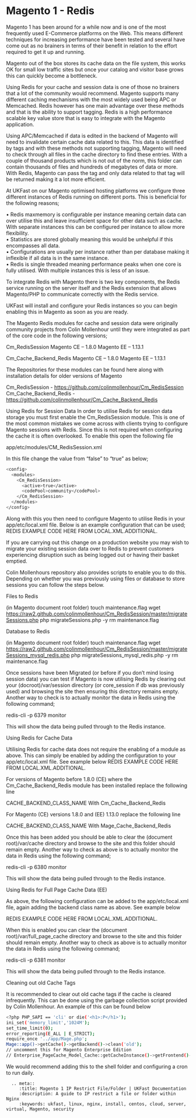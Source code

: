 # Magento 1 - Redis

Magento 1 has been around for a while now and is one of the most frequently used E-Commerce platforms on the Web. This means different techniques for increasing performance have been tested and several have come out as no brainers in terms of their benefit in relation to the effort required to get it up and running.

Magento out of the box stores its cache data on the file system, this works OK for small low traffic sites but once your catalog and visitor base grows this can quickly become a bottleneck.

Using Redis for your cache and session data is one of those no brainers that a lot of the community would recommend. Magento supports many different caching mechanisms with the most widely used being APC or Memcached. Redis however has one main advantage over these methods and that is the ability to support tagging. Redis is a high performance scalable key value store that is easy to integrate with the Magento application.

Using APC/Memcached if data is edited in the backend of Magento will need to invalidate certain cache data related to this. This data is identified by tags and with these methods not supporting tagging, Magento will need to check through all files in the cache directory to find these entries. With a couple of thousand products which is not out of the norm, this folder can contain thousands of files and hundreds of megabytes of data or more. With Redis, Magento can pass the tag and only data related to that tag will be returned making it a lot more efficient.

At UKFast on our Magento optimised hosting platforms we configure three different instances of Redis running on different ports. This is beneficial for the following reasons;

•	Redis maxmemory is configurable per instance meaning certain data can over utilise this and leave insufficient space for other data such as cache. With separate instances this can be configured per instance to allow more flexibility.<br>
•	Statistics are stored globally meaning this would be unhelpful if this encompasses all data.<br>
•	Configurations are usually per instance rather than per database making it inflexible if all data is in the same instance.<br>
•	Redis is single threaded meaning performance peaks when one core is fully utilised. With multiple instances this is less of an issue.

To integrate Redis with Magento there is two key components, the Redis service running on the server itself and the Redis extension that allows Magento/PHP to communicate correctly with the Redis service.

UKFast will install and configure your Redis instances so you can begin enabling this in Magento as soon as you are ready.

The Magento Redis modules for cache and session data were originally community projects from Colin Mollenhour until they were integrated as part of the core code in the following versions;

Cm_RedisSession 
Magento CE – 1.8.0
Magento EE – 1.13.1

Cm_Cache_Backend_Redis
Magento CE – 1.8.0
Magento EE – 1.13.1

The Repositories for these modules can be found here along with installation details for older versions of Magento

Cm_RedisSession - https://github.com/colinmollenhour/Cm_RedisSession<br>
Cm_Cache_Backend_Redis - https://github.com/colinmollenhour/Cm_Cache_Backend_Redis

Using Redis for Session Data
In order to utilise Redis for session data storage you must first enable the Cm_RedisSession module. This is one of the most common mistakes we come across with clients trying to configure Magento sessions with Redis. Since this is not required when configuring the cache it is often overlooked. To enable this open the following file

app/etc/modules/CM_RedisSession.xml

In this file change the value from “false” to “true” as below;

```bash
<config>
  <modules>
    <Cm_RedisSession>
      <active>true</active>
      <codePool>community</codePool>
    </Cm_RedisSession>
  </modules>
</config>
```

Along with this you then need to configure Magento to utilise Redis in your app/etc/local.xml file. Below is an example configuration that can be used;
REDIS EXAMPLE CODE HERE FROM LOCAL.XML.ADDITIONAL.

If you are carrying out this change on a production website you may wish to migrate your existing session data over to Redis to prevent customers experiencing disruption such as being logged out or having their basket emptied.

Colin Mollenhours repository also provides scripts to enable you to do this.  Depending on whether you was previously using files or database to store sessions you can follow the steps below.

Files to Redis

(in Magento document root folder)
touch maintenance.flag
wget https://raw2.github.com/colinmollenhour/Cm_RedisSession/master/migrateSessions.php
php migrateSessions.php -y
rm maintenance.flag

Database to Redis

(in Magento document root folder)
touch maintenance.flag
wget https://raw2.github.com/colinmollenhour/Cm_RedisSession/master/migrateSessions_mysql_redis.php
php migrateSessions_mysql_redis.php -y
rm maintenance.flag

Once sessions have been Migrated (or before if you don’t mind losing session data) you can test if Magento is now utilising Redis by clearing out your (docroot)/var/session directory (or core_session if db was previously used) and browsing the site then ensuring this directory remains empty. Another way to check is to actually monitor the data in Redis using the following command;

redis-cli -p 6379 monitor

This will show the data being pulled through to the Redis instance.

Using Redis for Cache Data

Utilising Redis for cache data does not require the enabling of a module as above. This can simply be enabled by adding the configuration to your app/etc/local.xml file. See example below
REDIS EXAMPLE CODE HERE FROM LOCAL.XML.ADDITIONAL.

For versions of Magento before 1.8.0 (CE) where the Cm_Cache_Backend_Redis module has been installed replace the following line

<backend>CACHE_BACKEND_CLASS_NAME</backend>
With
 <backend>Cm_Cache_Backend_Redis</backend>

For Magento (CE) versions 1.8.0 and (EE) 1.13.0 replace the following line

<backend>CACHE_BACKEND_CLASS_NAME</backend>
With
<backend>Mage_Cache_Backend_Redis</backend>

Once this has been added you should be able to clear the (document root)/var/cache directory and browse to the site and this folder should remain empty. Another way to check as above is to actually monitor the data in Redis using the following command;

redis-cli -p 6380 monitor

This will show the data being pulled through to the Redis instance.

Using Redis for Full Page Cache Data (EE)

As above, the following configuration can be added to the app/etc/local.xml file, again adding the backend class name as above. See example below

REDIS EXAMPLE CODE HERE FROM LOCAL.XML.ADDITIONAL.

When this is enabled you can clear the (document root)/var/full_page_cache directory and browse to the site and this folder should remain empty. Another way to check as above is to actually monitor the data in Redis using the following command;

redis-cli -p 6381 monitor

This will show the data being pulled through to the Redis instance.

Cleaning out old Cache Tags

It is recommended to clear out old cache tags if the cache is cleared infrequently. This can be done using the garbage collection script provided by Colin Mollenhour. An example of this can be found below

```bash
<?php PHP_SAPI == 'cli' or die('<h1>:P</h1>');
ini_set('memory_limit','1024M');
set_time_limit(0);
error_reporting(E_ALL | E_STRICT);
require_once '../app/Mage.php';
Mage::app()->getCache()->getBackend()->clean('old');
// uncomment this for Magento Enterprise Edition
// Enterprise_PageCache_Model_Cache::getCacheInstance()->getFrontend()->getBackend()->clean('old');
```

We would recommend adding this to the shell folder and configuring a cron to run daily.

```eval_rst
  .. meta::
     :title: Magento 1 IP Restrict File/Folder | UKFast Documentation
     :description: A guide to IP restrict a file or folder within Nginx
     :keywords: ukfast, linux, nginx, install, centos, cloud, server, virtual, Magento, security

